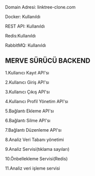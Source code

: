 Domain Adresi: linktree-clone.com

Docker: Kullanıldı

REST API: Kullanıldı

Redis:Kullanıldı

RabbitMQ: Kullanıldı






MERVE SÜRÜCÜ BACKEND
---

1.Kullanıcı Kayıt API'sı

2.Kullanıcı Giriş API'sı

3.Kullanıcı Çıkış API'sı

4.Kullanıcı Profil Yönetim API'sı

5.Bağlantı Ekleme API'sı

6.Bağlantı Silme API'sı

7.Bağlantı Düzenleme API'sı

8.Analiz Veri Tabanı yönetimi

9.Analiz  Servisi(tıklama sayıları)

10.Önbellekleme Servisi(Redis)

11.Analiz veri işleme servisi
